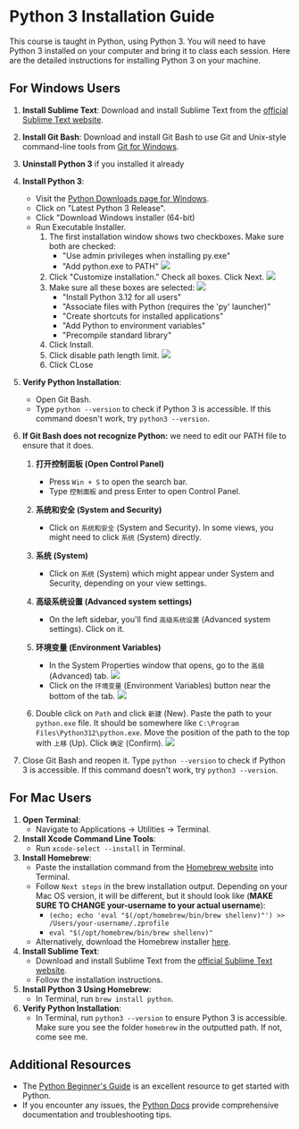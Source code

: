 # Python 3 Installation Guide

This course is taught in Python, using Python 3. You will need to have Python 3 installed on your computer and bring it to class each session. Here are the detailed instructions for installing Python 3 on your machine.

## For Windows Users

1. **Install Sublime Text**: Download and install Sublime Text from the [official Sublime Text website](https://www.sublimetext.com).
2. **Install Git Bash**: Download and install Git Bash to use Git and Unix-style command-line tools from [Git for Windows](https://gitforwindows.org).
3. **Uninstall Python 3** if you installed it already
4. **Install Python 3**:
   - Visit the [Python Downloads page for Windows](https://www.python.org/downloads/windows/).
   - Click on "Latest Python 3 Release".
   - Click "Download Windows installer (64-bit)
   - Run Executable Installer.
      1. The first installation window shows two checkboxes. Make sure both are checked:
          - "Use admin privileges when installing py.exe"
          - "Add python.exe to PATH"
      ![](figures/python_1.png)
      2. Click "Customize installation." Check all boxes. Click Next.
      ![](figures/python_2.png)
      3. Make sure all these boxes are selected:
      ![](figures/python_3.png)
          - "Install Python 3.12 for all users"
          - "Associate files with Python (requires the 'py' launcher)"
          - "Create shortcuts for installed applications"
          - "Add Python to environment variables"
          - "Precompile standard library"
      4. Click Install.
      5. Click disable path length limit.
      ![](figures/python_4.png)
      6. Click CLose
5. **Verify Python Installation**:
   - Open Git Bash.
   - Type `python --version` to check if Python 3 is accessible. If this command doesn't work, try `python3 --version`.
6. **If Git Bash does not recognize Python:** we need to edit our PATH file to ensure that it does.

   1. **打开控制面板 (Open Control Panel)**
      - Press `Win + S` to open the search bar.
      - Type `控制面板` and press Enter to open Control Panel.

   2. **系统和安全 (System and Security)**
      - Click on `系统和安全` (System and Security). In some views, you might need to click `系统` (System) directly.

   3. **系统 (System)**
      - Click on `系统` (System) which might appear under System and Security, depending on your view settings.

   4. **高级系统设置 (Advanced system settings)**
      - On the left sidebar, you'll find `高级系统设置` (Advanced system settings). Click on it.
   5. **环境变量 (Environment Variables)**
      - In the System Properties window that opens, go to the `高级` (Advanced) tab.
      ![](figures/path_1.png)
      - Click on the `环境变量` (Environment Variables) button near the bottom of the tab.
      ![](figures/path_2.png)
   6. Double click on `Path` and click `新建` (New). Paste the path to your `python.exe` file. It should be somewhere like `C:\Program Files\Python312\python.exe`. Move the position of the path to the top with `上移` (Up). Click `确定` (Confirm).
      ![](figures/path_3.png)
7. Close Git Bash and reopen it. Type `python --version` to check if Python 3 is accessible. If this command doesn't work, try `python3 --version`.

## For Mac Users

1. **Open Terminal**:
   - Navigate to Applications → Utilities → Terminal.
2. **Install Xcode Command Line Tools**:
   - Run `xcode-select --install` in Terminal.
3. **Install Homebrew**:
   - Paste the installation command from the [Homebrew website](https://brew.sh) into Terminal.
   - Follow `Next steps` in the brew installation output. Depending on your Mac OS version, it will be different, but it should look like (**MAKE SURE TO CHANGE your-username to your actual username**):
        - `(echo; echo 'eval "$(/opt/homebrew/bin/brew shellenv)"') >> /Users/your-username/.zprofile`
        - `eval "$(/opt/homebrew/bin/brew shellenv)"`
   - Alternatively, download the Homebrew installer [here](https://github.com/Homebrew/brew/releases/tag/4.3.6).
4. **Install Sublime Text**:
   - Download and install Sublime Text from the [official Sublime Text website](https://www.sublimetext.com).
   - Follow the installation instructions.
5. **Install Python 3 Using Homebrew**:
   - In Terminal, run `brew install python`.
6. **Verify Python Installation**:
   - In Terminal, run `python3 --version` to ensure Python 3 is accessible. Make sure you see the folder `homebrew` in the outputted path. If not, come see me.

## Additional Resources

- The [Python Beginner's Guide](https://wiki.python.org/moin/BeginnersGuide) is an excellent resource to get started with Python.
- If you encounter any issues, the [Python Docs](https://docs.python.org/3/) provide comprehensive documentation and troubleshooting tips.

